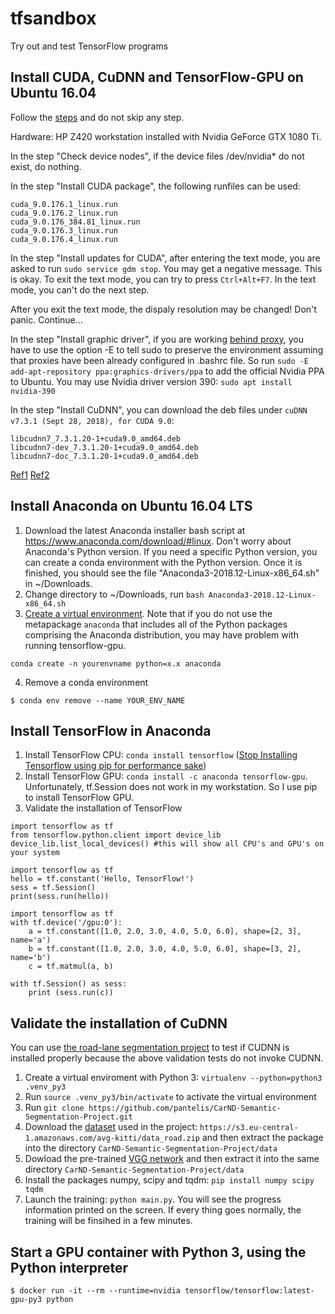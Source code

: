 # tfsandbox

Try out and test TensorFlow programs

## Install CUDA, CuDNN and TensorFlow-GPU on Ubuntu 16.04

Follow the [steps](http://blog.aicry.com/how-to-install-cuda-and-tensorflow-on-ubuntu-16-04/) and do not skip any step.

Hardware: HP Z420 workstation installed with Nvidia GeForce GTX 1080 Ti.

In the step "Check device nodes", if the device files /dev/nvidia* do not exist, do nothing.

In the step "Install CUDA package", the following runfiles can be used:
```
cuda_9.0.176.1_linux.run
cuda_9.0.176.2_linux.run
cuda_9.0.176_384.81_linux.run
cuda_9.0.176.3_linux.run
cuda_9.0.176.4_linux.run
```

In the step "Install updates for CUDA", after entering the text mode, you are asked to run ```sudo service gdm stop```. You may get a negative message. This is okay. To exit the text mode, you can try to press ```Ctrl+Alt+F7```. In the text mode, you can't do the next step.

After you exit the text mode, the dispaly resolution may be changed! Don't panic. Continue...

In the step "Install graphic driver", if you are working [behind proxy](https://askubuntu.com/questions/53146/how-do-i-get-add-apt-repository-to-work-through-a-proxy), you have to use the option -E to tell sudo to preserve the environment assuming that proxies have been already configured in .bashrc file. So run ```sudo -E add-apt-repository ppa:graphics-drivers/ppa``` to add the official Nvidia PPA to Ubuntu. You may use Nvidia driver version 390: ```sudo apt install nvidia-390```

In the step "Install CuDNN", you can download the deb files under ```cuDNN v7.3.1 (Sept 28, 2018), for CUDA 9.0```:
```
libcudnn7_7.3.1.20-1+cuda9.0_amd64.deb
libcudnn7-dev_7.3.1.20-1+cuda9.0_amd64.deb
libcudnn7-doc_7.3.1.20-1+cuda9.0_amd64.deb
```
[Ref1](https://gist.github.com/zhanwenchen/e520767a409325d9961072f666815bb8)
[Ref2](https://websiteforstudents.com/install-proprietary-nvidia-gpu-drivers-on-ubuntu-16-04-17-10-18-04/)

## Install Anaconda on Ubuntu 16.04 LTS
1. Download the latest Anaconda installer bash script at https://www.anaconda.com/download/#linux. Don't worry about Anaconda's Python version. If you need a specific Python version, you can create a conda environment with the Python version. Once it is finished, you should see the file "Anaconda3-2018.12-Linux-x86_64.sh" in ~/Downloads.
2. Change directory to ~/Downloads, run ```bash Anaconda3-2018.12-Linux-x86_64.sh``` 
3. [Create a virtual environment](https://conda.io/docs/user-guide/tasks/manage-python.html). Note that if you do not use the metapackage ```anaconda``` that includes all of the Python packages comprising the Anaconda distribution, you may have problem with running tensorflow-gpu.
```
conda create -n yourenvname python=x.x anaconda
```
4. Remove a conda environment
```
$ conda env remove --name YOUR_ENV_NAME
```
## Install TensorFlow in Anaconda

1. Install TensorFlow CPU: ```conda install tensorflow``` ([Stop Installing Tensorflow using pip for performance sake](https://towardsdatascience.com/stop-installing-tensorflow-using-pip-for-performance-sake-5854f9d9eb0c))
2. Install TensorFlow GPU: ```conda install -c anaconda tensorflow-gpu```. Unfortunately, tf.Session does not work in my workstation. So I use pip to install TensorFlow GPU.
3. Validate the installation of TensorFlow
```
import tensorflow as tf   
from tensorflow.python.client import device_lib
device_lib.list_local_devices() #this will show all CPU's and GPU's on your system
```
```
import tensorflow as tf
hello = tf.constant('Hello, TensorFlow!')
sess = tf.Session()
print(sess.run(hello))
```
```
import tensorflow as tf
with tf.device('/gpu:0'):
    a = tf.constant([1.0, 2.0, 3.0, 4.0, 5.0, 6.0], shape=[2, 3], name='a')
    b = tf.constant([1.0, 2.0, 3.0, 4.0, 5.0, 6.0], shape=[3, 2], name='b')
    c = tf.matmul(a, b)

with tf.Session() as sess:
    print (sess.run(c))
```
## Validate the installation of CuDNN 
You can use [the road-lane segmentation project](https://github.com/pantelis/CarND-Semantic-Segmentation-Project.git) to test if CUDNN is installed properly because the above validation tests do not invoke CUDNN.
1. Create a virtual enviroment with Python 3: ```virtualenv --python=python3 .venv_py3```
2. Run ```source .venv_py3/bin/activate``` to activate the virtual environment
3. Run ```git clone https://github.com/pantelis/CarND-Semantic-Segmentation-Project.git```
4. Download the [dataset](http://www.cvlibs.net/download.php?file=data_road.zip) used in the project: ```https://s3.eu-central-1.amazonaws.com/avg-kitti/data_road.zip``` and then extract the package into the directory ```CarND-Semantic-Segmentation-Project/data```
5. Dowload the pre-trained [VGG network](https://s3-us-west-1.amazonaws.com/udacity-selfdrivingcar/vgg.zip) and then extract it into the same directory ```CarND-Semantic-Segmentation-Project/data```
6. Install the packages numpy, scipy and tqdm: ```pip install numpy scipy tqdm```
7. Launch the training: ```python main.py```. You will see the progress information printed on the screen. If every thing goes normally, the training will be finsihed in a few minutes.

## Start a GPU container with Python 3, using the Python interpreter
```
$ docker run -it --rm --runtime=nvidia tensorflow/tensorflow:latest-gpu-py3 python
```

